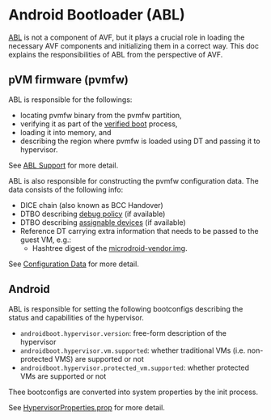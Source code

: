 # Android Bootloader (ABL)

[ABL](https://source.android.com/docs/core/architecture/bootloader) is not a component of AVF, but
it plays a crucial role in loading the necessary AVF components and initializing them in a correct
way. This doc explains the responsibilities of ABL from the perspective of AVF.

## pVM firmware (pvmfw)

ABL is responsible for the followings:

* locating pvmfw binary from the pvmfw partition,
* verifying it as part of the [verified
  boot](https://source.android.com/docs/security/features/verifiedboot) process,
* loading it into memory, and
* describing the region where pvmfw is loaded using DT and passing it to hypervisor.

See [ABL Support](../pvmfw/README.md#android-bootloader-abl_support) for more detail.

ABL is also responsible for constructing the pvmfw configuration data. The data consists of the
following info:

* DICE chain (also known as BCC Handover)
* DTBO describing [debug policy](debug/README.md#debug-policy) (if available)
* DTBO describing [assignable devices](device_assignment.md) (if available)
* Reference DT carrying extra information that needs to be passed to the guest VM, e.g.:
    * Hashtree digest of the
      [microdroid-vendor.img](microdroid_vendor_modules.md#changes-in-abl).

See [Configuration Data](../pvmfw/README.md#configuration-data) for more detail.

## Android

ABL is responsible for setting the following bootconfigs describing the status and capabilities of
the hypervisor.

* `androidboot.hypervisor.version`: free-form description of the hypervisor
* `androidboot.hypervisor.vm.supported`: whether traditional VMs (i.e.  non-protected VMS) are
  supported or not
* `androidboot.hypervisor.protected_vm.supported`: whether protected VMs are supported or not

Thee bootconfigs are converted into system properties by the init process.

See
[HypervisorProperties.prop](https://android.googlesource.com/platform/system/libsysprop/+/refs/heads/main/srcs/android/sysprop/HypervisorProperties.sysprop)
for more detail.










